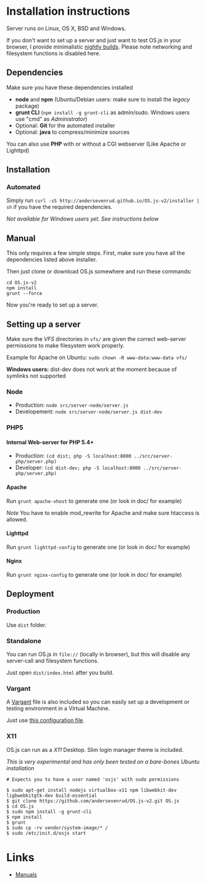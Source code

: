 # Installation instructions

Server runs on Linux, OS X, BSD and Windows.

If you don't want to set up a server and just want to test OS.js in your browser, 
I provide minimalistic [nightly builds](http://osjsv2.0o.no/OS.js-v2-minimal-nightly.zip). 
Please note networking and filesystem functions is disabled here.

## Dependencies

Make sure you have these dependencies installed

* **node** and **npm** (Ubuntu/Debian users: make sure to install the *legacy* package)
* **grunt CLI** (`npm install -g grunt-cli` as admin/sudo. Windows users use "cmd" as *Administrator*)
* Optional: **Git** for the automated installer
* Optional: **java** to compress/minimize sources

You can also use **PHP** with or without a CGI webserver (Like Apache or Lighttpd)

## Installation

### Automated

Simply run `curl -sS http://andersevenrud.github.io/OS.js-v2/installer | sh` if you have the required dependencies.

*Not available for Windows users yet. See instructions below*

## Manual

This only requires a few simple steps. First, make sure you have all the dependencies listed above installer.

Then just clone or download OS.js somewhere and run these commands:

```shell
cd OS.js-v2
npm install
grunt --force
```

Now you're ready to set up a server.

## Setting up a server

Make sure the _VFS_ directories in `vfs/` are given the correct web-server permissions to make filesystem work properly.

Example for Apache on Ubuntu: `sudo chown -R www-data:www-data vfs/`

**Windows users:** dist-dev does not work at the moment because of symlinks not supported

### Node

* Production: `node src/server-node/server.js`
* Developement: `node src/server-node/server.js dist-dev`

### PHP5

#### Internal Web-server for PHP 5.4+

* Production: `(cd dist; php -S localhost:8000 ../src/server-php/server.php)`
* Developer: `(cd dist-dev; php -S localhost:8000 ../src/server-php/server.php)`

#### Apache

Run `grunt apache-vhost` to generate one (or look in doc/ for example)

*Note* You have to enable mod_rewrite for Apache and make sure htaccess is allowed.

#### Lighttpd

Run `grunt lighttpd-config` to generate one (or look in doc/ for example)

#### Nginx

Run `grunt nginx-config` to generate one (or look in doc/ for example)

## Deployment

### Production

Use `dist` folder.

### Standalone

You can run OS.js in `file://` (locally in browser), but this will disable any server-call and filesystem functions.

Just open `dist/index.html` after you build.

### Vargant

A [Vargant](https://www.vagrantup.com/) file is also included so you can easily set up a development or testing environment in a Virtual Machine.

Just use [this configuration file](https://raw.githubusercontent.com/andersevenrud/OS.js-v2/master/Vagrantfile).

### X11

OS.js can run as a *X11* Desktop. Slim login manager theme is included.

*This is very experimental and has only been tested on a bare-bones Ubuntu installation*

```
# Expects you to have a user named 'osjs' with sudo permissions

$ sudo apt-get install nodejs virtualbox-x11 npm libwebkit-dev ligbwebkitgtk-dev build-essential
$ git clone https://github.com/andersevenrud/OS.js-v2.git OS.js
$ cd OS.js
$ sudo npm install -g grunt-cli
$ npm install
$ grunt
$ sudo cp -rv vendor/system-image/* /
$ sudo /etc/init.d/osjs start
```

# Links

* [Manuals](http://osjs-homepage.local/OS.js-v2/doc/manuals/)
